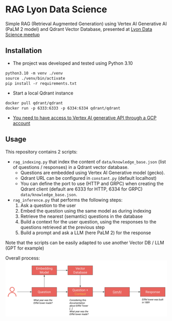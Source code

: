 # RAG Lyon Data Science

Simple RAG (Retrieval Augmented Generation) using Vertex AI Generative AI (PaLM 2 model) and Qdrant Vector Database, 
presented at [Lyon Data Science meetup](https://www.meetup.com/fr-FR/lyon-data-science/events/296659531/)

## Installation 
- The project was developed and tested using Python 3.10
```shell
python3.10 -m venv ./venv
source ./venv/bin/activate
pip install -r requirements.txt
```
- Start a local Qdrant instance
```shell
docker pull qdrant/qdrant
docker run -p 6333:6333 -p 6334:6334 qdrant/qdrant
```
- [You need to have access to Vertex AI generative API through a GCP account](https://cloud.google.com/vertex-ai/docs/generative-ai/learn/overview)

## Usage
This repository contains 2 scripts:
- `rag_indexing.py` that index the content of `data/knowledge_base.json` (list of questions / responses) in a Qdrant vector database.
  - Questions are embedded using Vertex AI Generative model (gecko).
  - Qdrant URL can be configured in `constant.py` (default localhost)
  - You can define the port to use (HTTP and GRPC) when creating the Qdrant client (default are 6333 for HTTP, 6334 for GRPC)
`data/knowledge_base.json`.
- `rag_inference.py` that performs the following steps:
  1. Ask a question to the user
  2. Embed the question using the same model as during indexing
  3. Retrieve the nearest (semantic) questions in the database
  4. Build a context for the user question, using the responses to the questions retrieved at the previous step
  5. Build a prompt and ask a LLM (here PaLM 2) for the response

Note that the scripts can be easily adapted to use another Vector DB / LLM (GPT for example)

Overall process:
![RAG Architecture](rag_architecture.png)